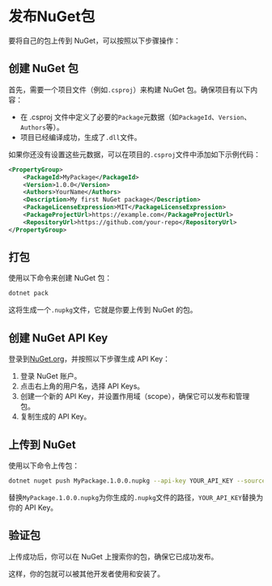 # 发布NuGet包

要将自己的包上传到 NuGet，可以按照以下步骤操作：

## 创建 NuGet 包
首先，需要一个项目文件（例如`.csproj`）来构建 NuGet 包。确保项目有以下内容：

* 在 .csproj 文件中定义了必要的`Package`元数据（如`PackageId`、`Version`、`Authors`等）。
* 项目已经编译成功，生成了`.dll`文件。

如果你还没有设置这些元数据，可以在项目的`.csproj`文件中添加如下示例代码：

```xml
<PropertyGroup>
    <PackageId>MyPackage</PackageId>
    <Version>1.0.0</Version>
    <Authors>YourName</Authors>
    <Description>My first NuGet package</Description>
    <PackageLicenseExpression>MIT</PackageLicenseExpression>
    <PackageProjectUrl>https://example.com</PackageProjectUrl>
    <RepositoryUrl>https://github.com/your-repo</RepositoryUrl>
</PropertyGroup>
```

## 打包

使用以下命令来创建 NuGet 包：

```bash
dotnet pack
```

这将生成一个`.nupkg`文件，它就是你要上传到 NuGet 的包。

##  创建 NuGet API Key

登录到[NuGet.org](https://www.nuget.org/)，并按照以下步骤生成 API Key：

1. 登录 NuGet 账户。
2. 点击右上角的用户名，选择 API Keys。
3. 创建一个新的 API Key，并设置作用域（scope），确保它可以发布和管理包。
4. 复制生成的 API Key。

## 上传到 NuGet

使用以下命令上传包：

```bash
dotnet nuget push MyPackage.1.0.0.nupkg --api-key YOUR_API_KEY --source https://api.nuget.org/v3/index.json
```

替换`MyPackage.1.0.0.nupkg`为你生成的`.nupkg`文件的路径，`YOUR_API_KEY`替换为你的 API Key。

## 验证包

上传成功后，你可以在 NuGet 上搜索你的包，确保它已成功发布。

这样，你的包就可以被其他开发者使用和安装了。